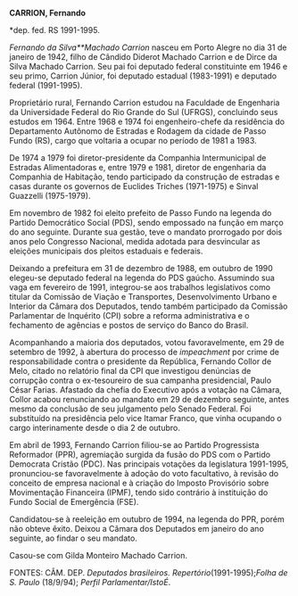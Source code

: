 **CARRION, Fernando**

\*dep. fed. RS 1991-1995.

*Fernando da Silva**Machado Carrion* nasceu em Porto Alegre no dia 31 de
janeiro de 1942, filho de Cândido Diderot Machado Carrion e de Dirce da
Silva Machado Carrion. Seu pai foi deputado federal constituinte em 1946
e seu primo, Carrion Júnior, foi deputado estadual (1983-1991) e
deputado federal (1991-1995).

Proprietário rural, Fernando Carrion estudou na Faculdade de Engenharia
da Universidade Federal do Rio Grande do Sul (UFRGS), concluindo seus
estudos em 1964. Entre 1968 e 1974 foi engenheiro-chefe da residência do
Departamento Autônomo de Estradas e Rodagem da cidade de Passo Fundo
(RS), cargo que voltaria a ocupar no período de 1981 a 1983.

De 1974 a 1979 foi diretor-presidente da Companhia Intermunicipal de
Estradas Alimentadoras e, entre 1979 e 1981, diretor de engenharia da
Companhia de Habitação, tendo participado da construção de estradas e
casas durante os governos de Euclides Triches (1971-1975) e Sinval
Guazzelli (1975-1979).

Em novembro de 1982 foi eleito prefeito de Passo Fundo na legenda do
Partido Democrático Social (PDS), sendo empossado na função em março do
ano seguinte. Durante sua gestão, teve o mandato prorrogado por dois
anos pelo Congresso Nacional, medida adotada para desvincular as
eleições municipais dos pleitos estaduais e federais.

Deixando a prefeitura em 31 de dezembro de 1988, em outubro de 1990
elegeu-se deputado federal na legenda do PDS gaúcho. Assumindo sua vaga
em fevereiro de 1991, integrou-se aos trabalhos legislativos como
titular da Comissão de Viação e Transportes, Desenvolvimento Urbano e
Interior da Câmara dos Deputados, tendo também participado da Comissão
Parlamentar de Inquérito (CPI) sobre a reforma administrativa e o
fechamento de agências e postos de serviço do Banco do Brasil.

Acompanhando a maioria dos deputados, votou favoravelmente, em 29 de
setembro de 1992, à abertura do processo de *impeachment* por crime de
responsabilidade contra o presidente da República, Fernando Collor de
Melo, citado no relatório final da CPI que investigou denúncias de
corrupção contra o ex-tesoureiro de sua campanha presidencial, Paulo
César Farias. Afastado da chefia do Executivo após a votação na Câmara,
Collor acabou renunciando ao mandato em 29 de dezembro seguinte, antes
mesmo da conclusão de seu julgamento pelo Senado Federal. Foi
substituído na presidência pelo vice Itamar Franco, que vinha ocupando o
cargo interinamente desde o dia 2 de outubro.

Em abril de 1993, Fernando Carrion filiou-se ao Partido Progressista
Reformador (PPR), agremiação surgida da fusão do PDS com o Partido
Democrata Cristão (PDC). Nas principais votações da legislatura
1991-1995, pronunciou-se favoravelmente à adoção do voto facultativo, à
revisão do conceito de empresa nacional e à criação do Imposto
Provisório sobre Movimentação Financeira (IPMF), tendo sido contrário à
instituição do Fundo Social de Emergência (FSE).

Candidatou-se à reeleição em outubro de 1994, na legenda do PPR, porém
não obteve êxito. Deixou a Câmara dos Deputados em janeiro do ano
seguinte, ao findar o seu mandato.

Casou-se com Gilda Monteiro Machado Carrion.

FONTES: CÂM. DEP. *Deputados brasileiros. Repertório*(1991-1995);*Folha
de S. Paulo* (18/9/94); *Perfil Parlamentar/IstoÉ*.

 
